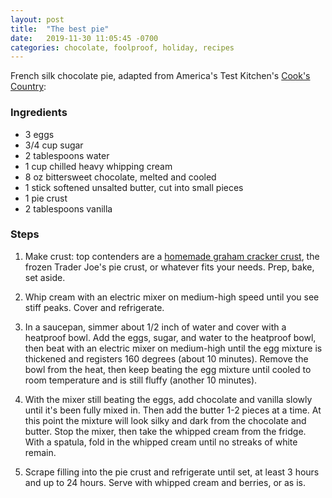 ```yaml
---
layout: post
title:  "The best pie"
date:   2019-11-30 11:05:45 -0700
categories: chocolate, foolproof, holiday, recipes
---
```


French silk chocolate pie, adapted from America's Test Kitchen's [Cook's Country](https://www.cookscountry.com/recipes/4646-french-silk-chocolate-pie):

### Ingredients
- 3 eggs
- 3/4 cup sugar
- 2 tablespoons water
- 1 cup chilled heavy whipping cream
- 8 oz bittersweet chocolate, melted and cooled
- 1 stick softened unsalted butter, cut into small pieces
- 1 pie crust
- 2 tablespoons vanilla

### Steps

1. Make crust: top contenders are a [homemade graham cracker crust](https://www.tasteofhome.com/article/how-to-make-graham-cracker-crust/), the frozen Trader Joe's pie crust, or whatever fits your needs. Prep, bake, set aside.

2. Whip cream with an electric mixer on medium-high speed until you see stiff peaks. Cover and refrigerate.

3. In a saucepan, simmer about 1/2 inch of water and cover with a heatproof bowl. Add the eggs, sugar, and water to the heatproof bowl, then beat with an electric mixer on medium-high until the egg mixture is thickened and registers 160 degrees (about 10 minutes). Remove the bowl from the heat, then keep beating the egg mixture until cooled to room temperature and is still fluffy (another 10 minutes).

4. With the mixer still beating the eggs, add chocolate and vanilla slowly until it's been fully mixed in. Then add the butter 1-2 pieces at a time. At this point the mixture will look silky and dark from the chocolate and butter. Stop the mixer, then take the whipped cream from the fridge. With a spatula, fold in the whipped cream until no streaks of white remain.

5. Scrape filling into the pie crust and refrigerate until set, at least 3 hours and up to 24 hours. Serve with whipped cream and berries, or as is.
